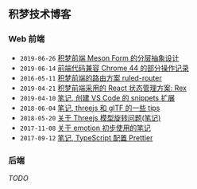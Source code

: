 ## 积梦技术博客

### Web 前端

- `2019-06-26` [积梦前端 Meson Form 的分层抽象设计](https://segmentfault.com/a/1190000019582729)
- `2019-06-14` [前端代码兼容 Chrome 44 的部分操作记录](https://segmentfault.com/a/1190000019477441)
- `2016-05-11` [积梦前端的路由方案 ruled-router](https://segmentfault.com/a/1190000019143914)
- `2019-04-21` [积梦前端采用的 React 状态管理方案: Rex](https://segmentfault.com/a/1190000018940757)
- `2019-04-10` [笔记, 创建 VS Code 的 snippets 扩展](https://segmentfault.com/a/1190000018819751)
- `2018-06-04` [笔记, threejs 和 glTF 的一些 tips](https://segmentfault.com/a/1190000015169256)
- `2018-05-20` [关于 Threejs 模型旋转问题(笔记)](https://segmentfault.com/a/1190000014943440)
- `2017-11-08` [关于 emotion 初步使用的笔记](https://segmentfault.com/a/1190000011902085)
- `2017-09-12` [笔记, TypeScript 配置 Prettier](https://segmentfault.com/a/1190000011122443)

### 后端

_TODO_
